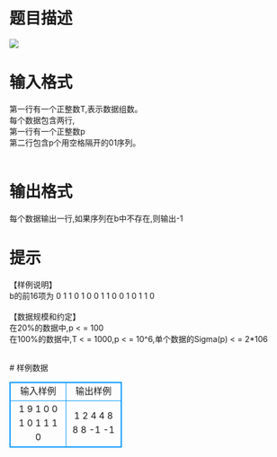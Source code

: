 # 

 
 # 题目描述 
<p>
<img border="0" src="/source/joyoi/tyvj-2410/img/aHR0cDovL3d3dy5qb3lvaS5jbi9wcm9ibGVtL3R5dmotMjQxMC9wcm9ibGVtc19pbWFnZXMvMjgxNS8xNTQyMi5qcGc=.jpg"> <br></p> 

 
 # 输入格式 
<p>
第一行有一个正整数T,表示数据组数。<br>每个数据包含两行,<br>第一行有一个正整数p<br>第二行包含p个用空格隔开的01序列。<br><br></p> 

 
 # 输出格式 
<p>
每个数据输出一行,如果序列在b中不存在,则输出-1<br></p> 

 
 # 提示 
<p>
【样例说明】<br>    b的前16项为 0 1 1 0 1 0 0 1 1 0 0 1 0 1 1 0<br><br>【数据规模和约定】<br>    在20%的数据中,p < = 100<br>在100%的数据中,T < = 1000,p < = 10^6,单个数据的Sigma(p) < = 2*106<br><br></p> 
# 样例数据
<style>
        table,table tr th, table tr td { border:1px solid #0094ff; }
        table { width: 200px; min-height: 25px; line-height: 25px; text-align: center; border-collapse: collapse;}   
    </style>
<table>
	<tr>
		<td>输入样例</td>
		<td>输出样例</td>
	</tr>
<tr><td>1
9
1 0 0 1 0 1 1 1 0

</td><td>1 2 4 4 8 8 8 -1 -1</td></tr></table>
